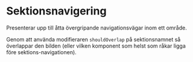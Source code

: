 # Sektionsnavigering

Presenterar upp till åtta övergripande navigationsvägar inom ett område.

Genom att använda modifieraren `shouldOverlap` på sektionsnamnet så överlappar den bilden (eller vilken komponent som helst som råkar ligga före sektions-navigationen).
